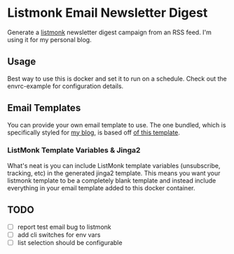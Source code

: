 # Listmonk Email Newsletter Digest

Generate a [listmonk](https://listmonk.app) newsletter digest campaign from an RSS feed. I'm using it for my personal blog.

## Usage

Best way to use this is docker and set it to run on a schedule. Check out the envrc-example for configuration details.

## Email Templates

You can provide your own email template to use. The one bundled, which is specifically styled for [my blog](https://mikebian.co),
is based off [of this template](https://github.com/ColorlibHQ/email-templates/blob/master/7/index.html).

### ListMonk Template Variables & Jinga2

What's neat is you can include ListMonk template variables (unsubscribe, tracking, etc) in the generated jinga2 template. This means you want your listmonk template to be a completely blank template and instead include everything in your email template added to this docker container.

## TODO

- [ ] report test email bug to listmonk
- [ ] add cli switches for env vars
- [ ] list selection should be configurable
